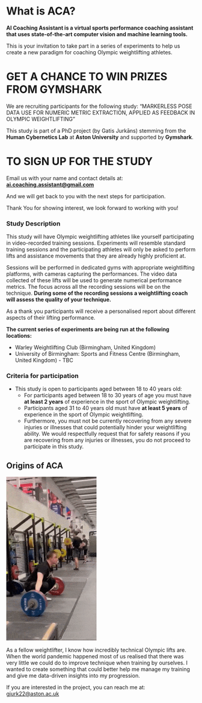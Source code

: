 # What is ACA?
**AI Coaching Assistant is a virtual sports performance coaching assistant that uses state-of-the-art computer vision and machine learning tools.**

This is your invitation to take part in a series of experiments to help us create a new paradigm for coaching Olympic weightlifting athletes.

#  GET A CHANCE TO WIN PRIZES FROM GYMSHARK 
We are recruiting participants for the following study:
    “MARKERLESS POSE DATA USE FOR NUMERIC METRIC EXTRACTION, APPLIED AS FEEDBACK IN OLYMPIC WEIGHTLIFTING”

This study is part of a PhD project (by Gatis Jurkāns) stemming from the **Human Cybernetics Lab** at **Aston University** and supported by **Gymshark**. 

# TO SIGN UP FOR THE STUDY
Email us with your name and contact details at:  
**[ai.coaching.assistant@gmail.com](mailto:ai.coaching.assistant@gmail.com)**

And we will get back to you with the next steps for participation.

Thank You for showing interest, we look forward to working with you!

### Study Description
This study will have Olympic weightlifting athletes like yourself participating in video-recorded training sessions. Experiments will resemble standard training sessions and the participating athletes will only be asked to perform lifts and assistance movements that they are already highly proficient at.

Sessions will be performed in dedicated gyms with appropriate weightlifting platforms, with cameras capturing the performances. The video data collected of these lifts will be used to generate numerical performance metrics. The focus across all the recording sessions will be on the technique. **During some of the recording sessions a weightlifting coach will assess the quality of your technique.**

As a thank you participants will receive a personalised report about different aspects of their lifting performance.

**The current series of experiments are being run at the following locations:**
* Warley Weightlifting Club (Birmingham, United Kingdom)
* University of Birmingham: Sports and Fitness Centre (Birmingham, United Kingdom) - TBC

### Criteria for participation
* This study is open to participants aged between 18 to 40 years old:
    * For participants aged between 18 to 30 years of age you must have **at least 2 years** of experience in the sport of Olympic weightlifting.
    * Participants aged 31 to 40 years old must have **at least 5 years** of experience in the sport of Olympic weightlifting. 
    * Furthermore, you must not be currently recovering from any severe injuries or illnesses that could potentially hinder your weightlifting ability. We would respectfully request that for safety reasons if you are recovering from any injuries or illnesses, you do not proceed to participate in this study.


## Origins of ACA

![Gatis 110 Snatch](/assets/img/110_7fps_240_ss3_t6_gifsicle.gif "Gatis Snatch 2")

As a fellow weightlifter, I know how incredibly technical Olympic lifts are. When the world pandemic happened most of us realised that there was very little we could do to improve technique when training by ourselves. I wanted to create something that could better help me manage my training and give me data-driven insights into my progression.

If you are interested in the project, you can reach me at: 
[gjurk22@aston.ac.uk](mailto:gjurk22@aston.ac.uk)

